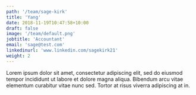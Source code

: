 ```yaml
---
path: '/team/sage-kirk'
title: 'Yang'
date: 2018-11-19T10:47:58+10:00
draft: false
image: '/team/default.png'
jobtitle: 'Accountant'
email: 'sage@test.com'
linkedinurl: 'www.linkedin.com/sagekirk21'
weight: 2
---
```


Lorem ipsum dolor sit amet, consectetur adipiscing elit, sed do eiusmod tempor incididunt ut labore et dolore magna aliqua. Bibendum arcu vitae elementum curabitur vitae nunc sed. Tortor at risus viverra adipiscing at in.
